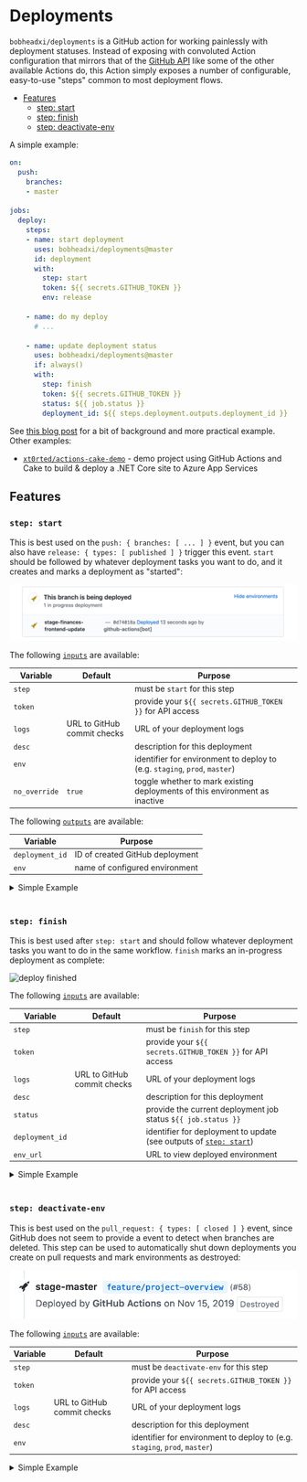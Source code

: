 # Deployments

`bobheadxi/deployments` is a GitHub action for working painlessly with deployment statuses. Instead
of exposing with convoluted Action configuration that mirrors that of the
[GitHub API](https://developer.github.com/v3/repos/deployments/)
like some of the other available Actions do, this Action simply exposes a number of
configurable, easy-to-use "steps" common to most deployment flows.

- [Features](#features)
  - [step: start](#step-start)
  - [step: finish](#step-finish)
  - [step: deactivate-env](#step-deactivate-env)

A simple example:

```yml
on:
  push:
    branches:
    - master

jobs:
  deploy:
    steps:
    - name: start deployment
      uses: bobheadxi/deployments@master
      id: deployment
      with:
        step: start
        token: ${{ secrets.GITHUB_TOKEN }}
        env: release

    - name: do my deploy
      # ...

    - name: update deployment status
      uses: bobheadxi/deployments@master
      if: always()
      with:
        step: finish
        token: ${{ secrets.GITHUB_TOKEN }}
        status: ${{ job.status }}
        deployment_id: ${{ steps.deployment.outputs.deployment_id }}
```

See [this blog post](https://dev.to/bobheadxi/branch-previews-with-google-app-engine-and-github-actions-3pco)
for a bit of background and more practical example. Other examples:

* [`xt0rted/actions-cake-demo`](https://github.com/xt0rted/actions-cake-demo/blob/master/.github/workflows/deploy.yml) - demo project using GitHub Actions and Cake to build & deploy a .NET Core site to Azure App Services

## Features

### `step: start`

This is best used on the `push: { branches: [ ... ] }` event, but you can also have
`release: { types: [ published ] }` trigger this event. `start` should be followed by whatever
deployment tasks you want to do, and it creates and marks a deployment as "started":

![deploy started](.static/start.png)

The following [`inputs`](https://help.github.com/en/articles/workflow-syntax-for-github-actions#jobsjob_idstepswith)
are available:

| Variable      | Default                     | Purpose
| ------------- | --------------------------- | -------
| `step`        |                             | must be `start` for this step
| `token`       |                             | provide your `${{ secrets.GITHUB_TOKEN }}` for API access
| `logs`        | URL to GitHub commit checks | URL of your deployment logs
| `desc`        |                             | description for this deployment
| `env`         |                             | identifier for environment to deploy to (e.g. `staging`, `prod`, `master`)
| `no_override` | `true`                      | toggle whether to mark existing deployments of this environment as inactive

The following [`outputs`](https://help.github.com/en/actions/automating-your-workflow-with-github-actions/contexts-and-expression-syntax-for-github-actions#steps-context)
are available:

| Variable        | Purpose
| --------------- | -------
| `deployment_id` | ID of created GitHub deployment
| `env`           | name of configured environment

<details>
<summary>Simple Example</summary>
<p>

```yml
on:
  push:
    branches:
    - master

jobs:
  deploy:
    steps:
    - name: start deployment
      uses: bobheadxi/deployments@master
      id: deployment
      with:
        step: start
        token: ${{ secrets.GITHUB_TOKEN }}
        env: release

    - name: do my deploy
      # ...
```

</p>
</details>

<br />

### `step: finish`

This is best used after `step: start` and should follow whatever deployment tasks you want to do in the same workflow. `finish` marks an in-progress deployment as complete:

![deploy finished](.static/finished.png)

The following [`inputs`](https://help.github.com/en/articles/workflow-syntax-for-github-actions#jobsjob_idstepswith)
are available:

| Variable        | Default                     | Purpose
| --------------- | --------------------------- | -------
| `step`          |                             | must be `finish` for this step
| `token`         |                             | provide your `${{ secrets.GITHUB_TOKEN }}` for API access
| `logs`          | URL to GitHub commit checks | URL of your deployment logs
| `desc`          |                             | description for this deployment
| `status`        |                             | provide the current deployment job status `${{ job.status }}`
| `deployment_id` |                             | identifier for deployment to update (see outputs of [`step: start`](#step-start))
| `env_url`       |                             | URL to view deployed environment

<details>
<summary>Simple Example</summary>
<p>

```yml
# ...

jobs:
  deploy:
    steps:
    - name: start deployment
      # ... see previous example

    - name: do my deploy
      # ...

    - name: update deployment status
      uses: bobheadxi/deployments@master
      if: always()
      with:
        step: finish
        token: ${{ secrets.GITHUB_TOKEN }}
        status: ${{ job.status }}
        deployment_id: ${{ steps.deployment.outputs.deployment_id }}
```

</p>
</details>

<br />

### `step: deactivate-env`

This is best used on the `pull_request: { types: [ closed ] }` event, since GitHub does not seem
to provide a event to detect when branches are deleted. This step can be used to automatically shut
down deployments you create on pull requests and mark environments as destroyed:

![env destroyed](.static/destroyed.png)

The following [`inputs`](https://help.github.com/en/articles/workflow-syntax-for-github-actions#jobsjob_idstepswith)
are available:

| Variable        | Default                     | Purpose
| --------------- | --------------------------- | -------
| `step`          |                             | must be `deactivate-env` for this step
| `token`         |                             | provide your `${{ secrets.GITHUB_TOKEN }}` for API access
| `logs`          | URL to GitHub commit checks | URL of your deployment logs
| `desc`          |                             | description for this deployment
| `env`           |                               | identifier for environment to deploy to (e.g. `staging`, `prod`, `master`)

<details>
<summary>Simple Example</summary>
<p>

```yml
on:
  pull_request:
    types: [ closed ]

jobs:
  prune:
    steps:
    # see https://dev.to/bobheadxi/branch-previews-with-google-app-engine-and-github-actions-3pco
    - name: extract branch name
      id: get_branch
      shell: bash
      env:
        PR_HEAD: ${{ github.head_ref }}
      run: echo "##[set-output name=branch;]$(echo ${PR_HEAD#refs/heads/} | tr / -)"

    - name: do my deployment shutdown
      # ...

    - name: mark environment as deactivated
      uses: bobheadxi/deployments@master
      with:
        step: deactivate-env
        token: ${{ secrets.GITHUB_TOKEN }}
        env: ${{ steps.get_branch.outputs.branch }}
        desc: Deployment was pruned
```

</p>
</details>

<br />
